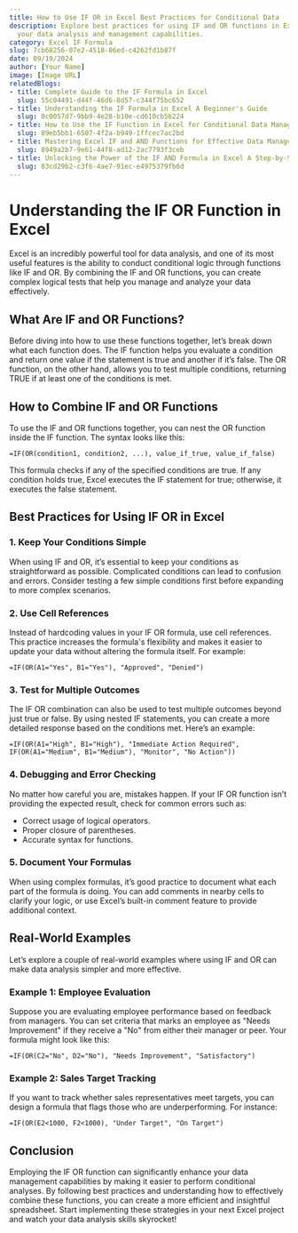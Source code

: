 ```yaml
---
title: How to Use IF OR in Excel Best Practices for Conditional Data
description: Explore best practices for using IF and OR functions in Excel to enhance
  your data analysis and management capabilities.
category: Excel IF Formula
slug: 7cb68256-07e2-4518-86ed-c4262fd1b87f
date: 09/19/2024
author: [Your Name]
image: [Image URL]
relatedBlogs:
- title: Complete Guide to the IF Formula in Excel
  slug: 55c04491-d44f-46d6-8d57-c344f75bc652
- title: Understanding the IF Formula in Excel A Beginner's Guide
  slug: 0c0057d7-9bb9-4e28-b10e-cd610cb56224
- title: How to Use the IF Function in Excel for Conditional Data Management
  slug: 89eb5bb1-6507-4f2a-b949-1ffcec7ac2bd
- title: Mastering Excel IF and AND Functions for Effective Data Management
  slug: 8949a2b7-9e61-44f8-ad12-2ac7793f3ceb
- title: Unlocking the Power of the IF AND Formula in Excel A Step-by-Step Guide
  slug: 83cd29b2-c3f6-4ae7-91ec-e4975379fb6d
---
```


# Understanding the IF OR Function in Excel

Excel is an incredibly powerful tool for data analysis, and one of its most useful features is the ability to conduct conditional logic through functions like IF and OR. By combining the IF and OR functions, you can create complex logical tests that help you manage and analyze your data effectively.

## What Are IF and OR Functions?

Before diving into how to use these functions together, let’s break down what each function does. The IF function helps you evaluate a condition and return one value if the statement is true and another if it’s false. The OR function, on the other hand, allows you to test multiple conditions, returning TRUE if at least one of the conditions is met.

## How to Combine IF and OR Functions

To use the IF and OR functions together, you can nest the OR function inside the IF function. The syntax looks like this:

```excel
=IF(OR(condition1, condition2, ...), value_if_true, value_if_false)
```

This formula checks if any of the specified conditions are true. If any condition holds true, Excel executes the IF statement for true; otherwise, it executes the false statement.

## Best Practices for Using IF OR in Excel

### 1. Keep Your Conditions Simple

When using IF and OR, it’s essential to keep your conditions as straightforward as possible. Complicated conditions can lead to confusion and errors. Consider testing a few simple conditions first before expanding to more complex scenarios.

### 2. Use Cell References

Instead of hardcoding values in your IF OR formula, use cell references. This practice increases the formula's flexibility and makes it easier to update your data without altering the formula itself. For example:

```excel
=IF(OR(A1="Yes", B1="Yes"), "Approved", "Denied")
```

### 3. Test for Multiple Outcomes

The IF OR combination can also be used to test multiple outcomes beyond just true or false. By using nested IF statements, you can create a more detailed response based on the conditions met. Here’s an example:

```excel
=IF(OR(A1="High", B1="High"), "Immediate Action Required", IF(OR(A1="Medium", B1="Medium"), "Monitor", "No Action"))
```

### 4. Debugging and Error Checking

No matter how careful you are, mistakes happen. If your IF OR function isn’t providing the expected result, check for common errors such as:
- Correct usage of logical operators.
- Proper closure of parentheses.
- Accurate syntax for functions.

### 5. Document Your Formulas

When using complex formulas, it’s good practice to document what each part of the formula is doing. You can add comments in nearby cells to clarify your logic, or use Excel’s built-in comment feature to provide additional context.

## Real-World Examples

Let’s explore a couple of real-world examples where using IF and OR can make data analysis simpler and more effective.

### Example 1: Employee Evaluation

Suppose you are evaluating employee performance based on feedback from managers. You can set criteria that marks an employee as "Needs Improvement" if they receive a "No" from either their manager or peer. Your formula might look like this:

```excel
=IF(OR(C2="No", D2="No"), "Needs Improvement", "Satisfactory")
```

### Example 2: Sales Target Tracking

If you want to track whether sales representatives meet targets, you can design a formula that flags those who are underperforming. For instance:

```excel
=IF(OR(E2<1000, F2<1000), "Under Target", "On Target")
```

## Conclusion

Employing the IF OR function can significantly enhance your data management capabilities by making it easier to perform conditional analyses. By following best practices and understanding how to effectively combine these functions, you can create a more efficient and insightful spreadsheet. Start implementing these strategies in your next Excel project and watch your data analysis skills skyrocket!